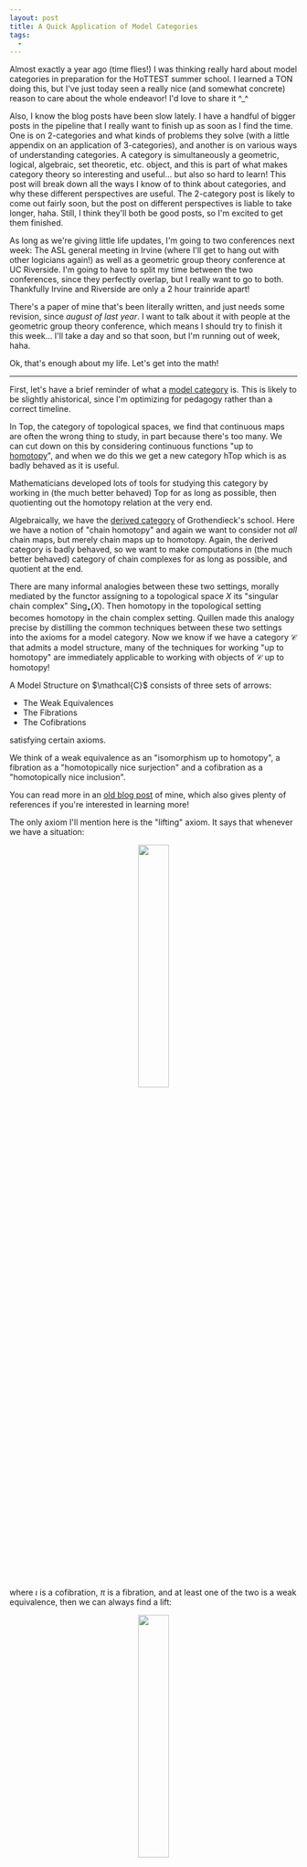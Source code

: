 ```yaml
---
layout: post
title: A Quick Application of Model Categories
tags:
  - 
---
```


Almost exactly a year ago (time flies!) I was thinking really hard about 
model categories in preparation for the HoTTEST summer school. I learned 
a TON doing this, but I've just today seen a really nice (and somewhat concrete) 
reason to care about the whole endeavor! I'd love to share it ^_^

Also, I know the blog posts have been slow lately. I have a handful of bigger
posts in the pipeline that I really want to finish up as soon as I find the time.
One is on 2-categories and what kinds of problems they solve (with a little
appendix on an application of 3-categories), and another is on various ways
of understanding categories. A category is simultaneously a 
geometric, logical, algebraic, set theoretic, etc. object, and this is part of
what makes category theory so interesting and useful... but also so hard to 
learn! This post will break down all the ways I know of to think about categories,
and why these different perspectives are useful. 
The 2-category post is likely to come out fairly soon, but the post on 
different perspectives is liable to take longer, haha. Still, I think they'll 
both be good posts, so I'm excited to get them finished.

As long as we're giving little life updates, I'm going to two conferences 
next week: The ASL general meeting in Irvine (where I'll get to hang out with 
other logicians again!) as well as a geometric group theory conference at 
UC Riverside. I'm going to have to split my time between the two conferences,
since they perfectly overlap, but I really want to go to both. Thankfully
Irvine and Riverside are only a 2 hour trainride apart!

There's a paper of mine that's been literally written, and just needs 
some revision, since _august of last year_. I want to talk about it with 
people at the geometric group theory conference, which means I should try 
to finish it this week... I'll take a day and so that soon, but I'm 
running out of week, haha.

Ok, that's enough about my life. Let's get into the math!

---

First, let's have a brief reminder of what a [model category][1] is.
This is likely to be slightly ahistorical, since I'm optimizing for 
pedagogy rather than a correct timeline.

In $\mathsf{Top}$, the category of topological spaces, we find that 
continuous maps are often the wrong thing to study, in part because 
there's too many. We can cut down on this by considering continuous 
functions "up to [homotopy][2]", and when we do this we get a new category
$\mathsf{hTop}$ which is as badly behaved as it is useful.

Mathematicians developed lots of tools for studying this category by working
in (the much better behaved) $\mathsf{Top}$ for as long as possible, then
quotienting out the homotopy relation at the very end.

Algebraically, we have the [derived category][3] of Grothendieck's school.
Here we have a notion of "chain homotopy" and again we want to consider 
not _all_ chain maps, but merely chain maps up to homotopy. Again, the 
derived category is badly behaved, so we want to make computations in 
(the much better behaved) category of chain complexes for as long as possible,
and quotient at the end.

There are many informal analogies between these two settings, morally mediated
by the functor assigning to a topological space $X$ its "singular chain complex"
$\text{Sing}_\bullet(X)$. Then homotopy in the topological setting becomes 
homotopy in the chain complex setting. Quillen made this analogy precise by
distilling the common techniques between these two settings into the
axioms for a model category. Now we know if we have a category $\mathcal{C}$ 
that admits a model structure, many of the techniques for working 
"up to homotopy" are immediately applicable to working with objects of 
$\mathcal{C}$ up to homotopy! 

<div class=boxed markdown=1>
A <span class=defn>Model Structure</span> on $\mathcal{C}$ consists of 
three sets of arrows:

- The <span class=defn>Weak Equivalences</span>
- The <span class=defn>Fibrations</span>
- The <span class=defn>Cofibrations</span>

satisfying certain axioms.

We think of a weak equivalence as an "isomorphism up to homotopy",
a fibration as a "homotopically nice surjection" and a cofibration 
as a "homotopically nice inclusion".

You can read more in an [old blog post][4] of mine, which also gives 
plenty of references if you're interested in learning more!
</div>

The only axiom I'll mention here is the "lifting" axiom. It says that
whenever we have a situation:

<p style="text-align:center;">
<img src="/assets/images/quick-model-cats-application/square.png" width="33%">
</p>

where $\iota$ is a cofibration, $\pi$ is a fibration, and at least one 
of the two is a weak equivalence, then we can always find a lift:

<p style="text-align:center;">
<img src="/assets/images/quick-model-cats-application/square-filled.png" width="33%">
</p>

making the square commute.

---

Now, this is great and all, but what does it _do_ for us? I'm happy with the
ability to generalize old arguments to new settings, and model categories 
are very useful in modern mathematics for exactly this reason. But if we have
a good abstract framework it should do _more_ than just generalize! It should
also recast old results in a way that's easier to understand. After all,
in the right level of generality, there's often only one obvious thing to try!

And this is what prompted me to write this post. Earlier today I was reading
Kottke's notes on bundles (available [here][5]), which led me to a slightly
surprising theorem in the comments of a [mse question][9] (which, in hindsight, I think I've seen before):

<div class=boxed markdown=1>
If $\pi : E \to B$ is a fibre bundle with contractible fibres, then we 
can always find a section of $\pi$. That is, a map $s : B \to E$ with 
$\pi s = \text{id}_B$.
</div>

The key idea is that it's easy to build maps into a contractible space[^1],
so contractible fibres make it easy to build a section of $\pi$. But how 
do we make this idea precise?

Here's two proofs, which do two different things.

<br><br>

$\ulcorner$
**Proof 1:**

Fix a CW structure on $B$. We'll build the map $B \to E$ inductively.

First, to each $0$-cell $x$ in our structure, we'll choose a 
point in the fibre over $x$.

Next, we want to say that for each $1$-cell in our structure 
(a path $x$ to $y$ between two $0$-cells) we can _extend_ this map 
to the whole $1$-cell. One can show that this extension always exists.

Next, we say for each $2$-cell in our structure (a disk whose boundary 
is built from $1$-cells) we can _extend_ this map to the $2$-cell. 
Again, one can show this always exists.

In general, inductively assume we've defined a map $B^{(k)} \to E$ from
the $k$-skeleton of $B$ to $E$. We would like to extend this map to the 
$(k+1)$-skeleton. One can show that the function extends to a $(k+1)$ cell 
exactly when its image, restricted to the boundary of our cell, is 
nullhomotopic. But we use our contractibility assumption here in order to 
show that this condition always holds, so that we can always extend our function!

Along the way, we must be careful to make sure that our extension is always
a section of $\pi$ at each step, but again this is doable.

If you believe all this, then the union of these partial sections $s^{(k)}$
is the desired global section $s : B \to E$.
<span style="float:right">$\lrcorner$</span>

<br>
This proof is great because it really lets you feel like you understand 
_what the section is_. After all, it gives us a (somewhat complicated)
procedure for building it[^2]! The downside, of course, is all of the 
little technical details (all of which I glossed over). It feels like a 
fairly delicate inductive construction, and it would be great if there were a 
faster, more conceptual, proof. Enter model categories!


<br><br>

$\ulcorner$
**Proof 2:**

Since $B$ is a CW complex, the unique map $\emptyset \to B$ is a 
cofibration. Since $\pi : E \to B$ is a fibre bundle, it's a fibration.

So we have a square

<p style="text-align:center;">
<img src="/assets/images/quick-model-cats-application/square-2.png" width="33%">
</p>

whose left side is a cofibration and whose right side is a fibration. Then,
by the axiom we mentioned earlier, if we can show one of our arrows is a 
weak equivalence we'll be able to fill this square:

<p style="text-align:center;">
<img src="/assets/images/quick-model-cats-application/square-filled-2.png" width="33%">
</p>

and commutativity of this diagram says that $\pi s = \text{id}_B$ so that
$s$ is a section of $\pi$!

There's no way that $\emptyset$ is going to be weakly equivalent to $B$,
so we need to show that $\pi$ is a weak equivalence. That is, we need to 
show that the maps on homotopy groups (sorry in advance for this notation)

$$\pi_n(\pi) : \pi_n(E) \to \pi_n(B)$$

should all be isomorphisms.

Now the [long exact sequence][8] of a fibration tells us

$$
\cdots \to \pi_n(F) \to \pi_n(E) \to \pi_n(B) \to \pi_{n-1}(F) \to \cdots
$$

But each $\pi_k(F) = 0$ since our fibres are contractible! Thus our long 
exact sequence becomes $0 \to \pi_n(E) \to \pi_n(B) \to 0$ and we get the
desired isomorphisms. So $\pi$ is a weak equivalence, and the lifting
axiom gives us our desired section.
<span style="float:right">$\lrcorner$</span>

<br>
This proof is nice because it's very conceptual. Provided you're comfortable
with long exact sequences, the proof is much less fiddly than the previous
inductive proof, so there's less that can go wrong along the way. 
The downside, of course, is that it makes it less clear what our section
"really is", since we don't have to build it ourselves.

I wouldn't be surprised if there's a fiddly inductive proof involved in 
the proof that $\mathsf{Top}$ really _does_ satisfy the model category
axioms (in particular this lifting axiom), but that's part of the beauty of
theories like this! 
By packaging these technical proofs into a single (easy to use) set of axioms,
we're able to make future proofs less error prone! We get the technical work
out of the way up front and all at once so that future mathematicians will 
have an easier time. 

This is analogous to building a nice API for the theory. Lots of work
went on behind the scenes, but now we can use that work without needing to 
check ourselves that $\mathsf{Top}$ really _is_ a model category! But to 
use it, we need to _know that the API exists_. So it's useful 
to learn the language of model categories even if we _aren't_ interested in 
the vast generalization of homotopy theory to other categories.

---

Thanks for reading! In hindsight, this is slightly less "down to earth" than
I originally thought it was, haha. I've been doing math for far too long 
and it's rotted my brain a little bit.

That said, hopefully the takeaway is clear. By packaging a fiddly proof into 
an axiom, we're able to work with the cleaner axiom directly, rather 
than having to do a fiddly inductive proof ourselves! This is one way for the 
model category axioms to justify themselves. The fact that these axioms are 
satisfied for other categories as well can be thought of as icing on the cake!

This was a super quick one (I think I wrote it in under two hours, which is 
unheard of for me) because I really wanted to get it out before I do a bunch
of other, more pressing work. This was helpful as well, because it means I 
allowed myself to not look too deeply into the details of proof $1$. I don't 
fully understand it (and that probably shows from my sketch) but I think 
that's ok. One of these days I'll get around to learning some obstruction 
theory, and at that point I'll come back to the proof with a better 
appreciation for _just_ how fiddly the induction is ^_^.

Stay warm, everyone. Talk soon!

---

[^1]:
    This idea forms the beginning of [obstruction theory][7]. I would 
    love to know more about this, but I haven't had the time to really
    look into it.

[^2]:
    As an aside, I would be curious how constructive
    the obstruction theory here is. Given a function on the $k$-skeleton, can 
    a computer _actually_ find me the extension provided the nullhomotopic 
    condition is satisfied? 


[1]: https://en.wikipedia.org/wiki/Model_category
[2]: https://en.wikipedia.org/wiki/Homotopy
[3]: https://en.wikipedia.org/wiki/Derived_category
[4]: /2022/07/11/model-categories.html
[5]: https://ckottke.ncf.edu/docs/bundles.pdf
[6]: https://en.wikipedia.org/wiki/Universal_bundle
[7]: https://en.wikipedia.org/wiki/Obstruction_theory
[8]: https://en.wikipedia.org/wiki/Homotopy_group#Long_exact_sequence_of_a_fibration
[9]: https://math.stackexchange.com/questions/3548714/existence-of-section-on-fiber-bundles-with-contractible-fibers

